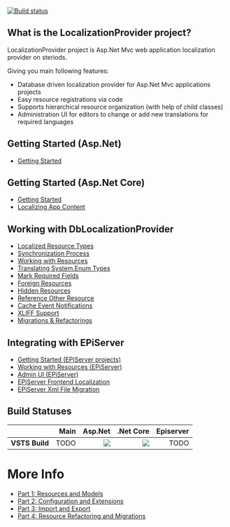 [![Build status](https://ci.appveyor.com/api/projects/status/vlbh4yux2ube1gsr?svg=true)](https://ci.appveyor.com/project/ValdisIljuconoks/localizationprovider)

## What is the LocalizationProvider project?

LocalizationProvider project is Asp.Net Mvc web application localization provider on steriods.

Giving you main following features:
* Database driven localization provider for Asp.Net Mvc applications projects
* Easy resource registrations via code
* Supports hierarchical resource organization (with help of child classes)
* Administration UI for editors to change or add new translations for required languages

## Getting Started (Asp.Net)
* [Getting Started](docs/getting-started-net.md)

## Getting Started (Asp.Net Core)
* [Getting Started](https://github.com/valdisiljuconoks/localization-provider-core/blob/master/docs/getting-started-netcore.md)
* [Localizing App Content](https://github.com/valdisiljuconoks/localization-provider-core/blob/master/docs/localizing-content-netcore.md)

## Working with DbLocalizationProvider
* [Localized Resource Types](docs/resource-types.md)
* [Synchronization Process](docs/sync-net.md)
* [Working with Resources](docs/working-with-resources-net.md)
* [Translating System.Enum Types](docs/translate-enum-net.md)
* [Mark Required Fields](docs/required-fields.md)
* [Foreign Resources](docs/foreign-resources.md)
* [Hidden Resources](docs/hidden-resources.md)
* [Reference Other Resource](docs/ref-resources.md)
* [Cache Event Notifications](docs/cache-events.md)
* [XLIFF Support](docs/xliff.md)
* [Migrations & Refactorings](docs/migr.md)

## Integrating with EPiServer
* [Getting Started (EPiServer projects)](docs/getting-started-epi.md)
* [Working with Resources (EPiServer)](docs/working-with-resources-epi.md)
* [Admin UI (EPiServer)](docs/adminui-epi.md)
* [EPiServer Frontend Localization](docs/jsresourcehandler-epi.md)
* [EPiServer Xml File Migration](docs/xml-migration-epi.md)

## Build Statuses

|    | Main | Asp.Net | .Net Core | Episerver |
|:---|-----:|--------:|----------:|----------:|
|**VSTS Build**|TODO|[<img src="https://tech-fellow-consulting.visualstudio.com/_apis/public/build/definitions/70e95aed-5f16-4125-b7bb-60aeea07539d/10/badge"/>](https://tech-fellow-consulting.visualstudio.com/localization-provider-aspnet/_build/index?definitionId=10)|[<img src="https://tech-fellow-consulting.visualstudio.com/_apis/public/build/definitions/f63fd8ab-e3f1-48c1-bca0-f027727a53c4/9/badge"/>](https://tech-fellow-consulting.visualstudio.com/localization-provider-core/_build/index?definitionId=9)|TODO|

# More Info

* [Part 1: Resources and Models](http://blog.tech-fellow.net/2016/03/16/db-localization-provider-part-1-resources-and-models/)
* [Part 2: Configuration and Extensions](http://blog.tech-fellow.net/2016/04/21/db-localization-provider-part-2-configuration-and-extensions/)
* [Part 3: Import and Export](http://blog.tech-fellow.net/2017/02/22/localization-provider-import-and-export-merge/)
* [Part 4: Resource Refactoring and Migrations](https://blog.tech-fellow.net/2017/10/10/localizationprovider-tree-view-export-and-migrations/)
